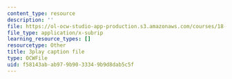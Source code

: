 ```yaml
---
content_type: resource
description: ''
file: https://ol-ocw-studio-app-production.s3.amazonaws.com/courses/18-06sc-linear-algebra-fall-2011/f58143abab979b9033349b9d8dab5c5f_cdZnhQjJu4I.srt
file_type: application/x-subrip
learning_resource_types: []
resourcetype: Other
title: 3play caption file
type: OCWFile
uid: f58143ab-ab97-9b90-3334-9b9d8dab5c5f
---
```

